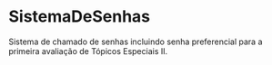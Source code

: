 # SistemaDeSenhas
Sistema de chamado de senhas incluindo senha preferencial para a primeira avaliação de Tópicos Especiais II.
